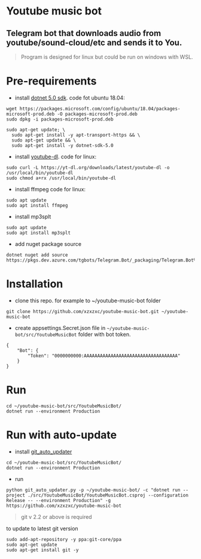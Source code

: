 
# Youtube music bot

## Telegram bot that downloads audio from youtube/sound-cloud/etc and sends it to You.

> Program is designed for linux but could be run on windows with WSL.

# Pre-requirements

- install [dotnet 5.0 sdk](https://docs.microsoft.com/en-us/dotnet/core/install/linux-ubuntu).
code fot ubuntu 18.04:
```
wget https://packages.microsoft.com/config/ubuntu/18.04/packages-microsoft-prod.deb -O packages-microsoft-prod.deb
sudo dpkg -i packages-microsoft-prod.deb

sudo apt-get update; \
  sudo apt-get install -y apt-transport-https && \
  sudo apt-get update && \
  sudo apt-get install -y dotnet-sdk-5.0
```
- install [youtube-dl](https://github.com/ytdl-org/youtube-dl#installation).
code for linux:
```
sudo curl -L https://yt-dl.org/downloads/latest/youtube-dl -o /usr/local/bin/youtube-dl
sudo chmod a+rx /usr/local/bin/youtube-dl
```
- install ffmpeg
code for linux:
```
sudo apt update
sudo apt install ffmpeg
```
- install mp3splt
```
sudo apt update
sudo apt install mp3splt
```
- add nuget package source

```
dotnet nuget add source https://pkgs.dev.azure.com/tgbots/Telegram.Bot/_packaging/Telegram.Bot%40Local/nuget/v3/index.json
```

# Installation

- clone this repo. for example to ~/youtube-music-bot folder
```
git clone https://github.com/xzxzxc/youtube-music-bot.git ~/youtube-music-bot
```

- create appsettings.Secret.json file in `~/youtube-music-bot/src/YoutubeMusicBot` folder with bot token.
 
```
{
	"Bot": {
		"Token": "0000000000:AAAAAAAAAAAAAAAAAAAAAAAAAAAAAAAAAAA"
	}
}
```

# Run

```
cd ~/youtube-music-bot/src/YoutubeMusicBot/
dotnet run --environment Production
```

# Run with auto-update

- install [git_auto_updater](https://github.com/xzxzxc/git_auto_updater)

```
cd ~/youtube-music-bot/src/YoutubeMusicBot/
dotnet run --environment Production
```

- run
```
python git_auto_updater.py -p ~/youtube-music-bot/ -c "dotnet run --project ./src/YoutubeMusicBot/YoutubeMusicBot.csproj --configuration Release -- --environment Production" -g https://github.com/xzxzxc/youtube-music-bot
```

> git v 2.2 or above is required

to update to latest git version
```
sudo add-apt-repository -y ppa:git-core/ppa
sudo apt-get update
sudo apt-get install git -y
```
